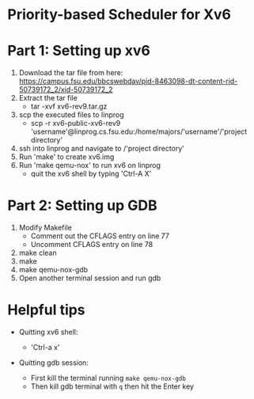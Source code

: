 # Priority-based Scheduler for Xv6
# Part 1: Setting up xv6
1. Download the tar file from here: https://campus.fsu.edu/bbcswebdav/pid-8463098-dt-content-rid-50739172_2/xid-50739172_2
2. Extract the tar file
    - tar -xvf xv6-rev9.tar.gz
3. scp the executed files to linprog
    - scp -r xv6-public-xv6-rev9 'username'@linprog.cs.fsu.edu:/home/majors/'username'/'project directory'
4. ssh into linprog and navigate to /'project directory'
5. Run 'make' to create xv6.img
6. Run 'make qemu-nox' to run xv6 on linprog
    - quit the xv6 shell by typing 'Ctrl-A X'

# Part 2: Setting up GDB
1. Modify Makefile
    - Comment out the CFLAGS entry on line 77
    - Uncomment CFLAGS entry on line 78
2. make clean
3. make
4. make qemu-nox-gdb
5. Open another terminal session and run gdb

# Helpful tips
- Quitting xv6 shell:
    - 'Ctrl-a x'

- Quitting gdb session:
    - First kill the terminal running `make qemu-nox-gdb`
    - Then kill gdb terminal with `q` then hit the Enter key
